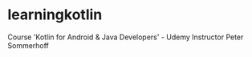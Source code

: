 # learningkotlin

Course 'Kotlin for Android & Java Developers' - Udemy
  Instructor Peter Sommerhoff
